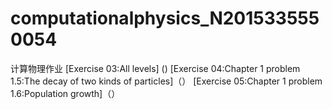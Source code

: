 # computationalphysics_N2015335550054
计算物理作业
[Exercise 03:All levels] ()
[Exercise 04:Chapter 1 problem 1.5:The decay of two kinds of particles]（）
[Exercise 05:Chapter 1 problem 1.6:Population growth]（）
